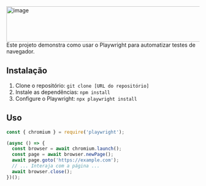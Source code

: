 <img width="544" height="92" alt="image" src="https://github.com/user-attachments/assets/fdae7595-341b-4593-af24-92c82d025e36" />
Este projeto demonstra como usar o Playwright para automatizar testes de navegador.

## Instalação

1.  Clone o repositório: `git clone [URL do repositório]`
2.  Instale as dependências: `npm install`
3.  Configure o Playwright: `npx playwright install`

## Uso

```javascript
const { chromium } = require('playwright');

(async () => {
  const browser = await chromium.launch();
  const page = await browser.newPage();
  await page.goto('https://example.com');
  // ... Interaja com a página ...
  await browser.close();
})();
